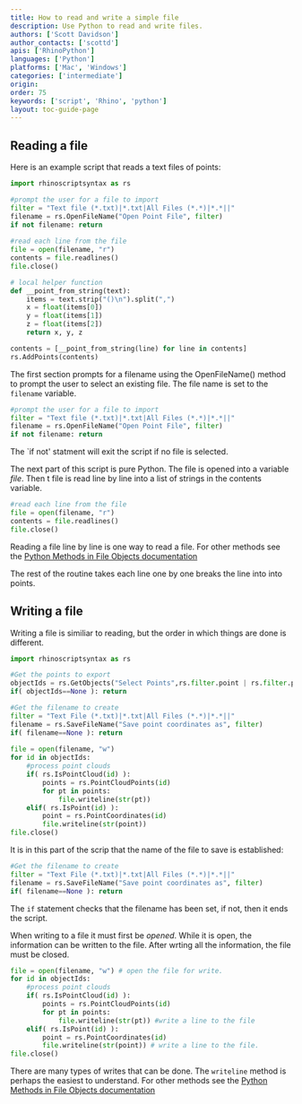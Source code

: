 ```yaml
---
title: How to read and write a simple file 
description: Use Python to read and write files.
authors: ['Scott Davidson']
author_contacts: ['scottd']
apis: ['RhinoPython']
languages: ['Python']
platforms: ['Mac', 'Windows']
categories: ['intermediate']
origin:
order: 75
keywords: ['script', 'Rhino', 'python']
layout: toc-guide-page
---
```


## Reading a file

Here is an example script that reads a text files of points:

```python
import rhinoscriptsyntax as rs

#prompt the user for a file to import
filter = "Text file (*.txt)|*.txt|All Files (*.*)|*.*||"
filename = rs.OpenFileName("Open Point File", filter)
if not filename: return
    
#read each line from the file
file = open(filename, "r")
contents = file.readlines()
file.close()

# local helper function    
def __point_from_string(text):
    items = text.strip("()\n").split(",")
    x = float(items[0])
    y = float(items[1])
    z = float(items[2])
    return x, y, z

contents = [__point_from_string(line) for line in contents]
rs.AddPoints(contents)
```

The first section prompts for a filename using the OpenFileName() method to prompt the user to select an existing file.  The file name is set to the `filename` variable.

```python
#prompt the user for a file to import
filter = "Text file (*.txt)|*.txt|All Files (*.*)|*.*||"
filename = rs.OpenFileName("Open Point File", filter)
if not filename: return
```

The `if not' statment will exit the script if no file is selected.

The next part of this script is pure Python.  The file is opened into a variable *file*.  Then t file is read line by line into a list of strings in the contents variable.

```python
#read each line from the file
file = open(filename, "r")
contents = file.readlines()
file.close()
```
Reading a file line by line is one way to read a file.  For other methods see the [Python Methods in File Objects documentation](https://docs.python.org/2/tutorial/inputoutput.html#methods-of-file-objects)

The rest of the routine takes each line one by one breaks the line into into points.

## Writing a file

Writing a file is similiar to reading, but the order in which things are done is different.

```python
import rhinoscriptsyntax as rs

#Get the points to export
objectIds = rs.GetObjects("Select Points",rs.filter.point | rs.filter.pointcloud,True,True)
if( objectIds==None ): return

#Get the filename to create
filter = "Text File (*.txt)|*.txt|All Files (*.*)|*.*||"
filename = rs.SaveFileName("Save point coordinates as", filter)
if( filename==None ): return
    
file = open(filename, "w")
for id in objectIds:
    #process point clouds
    if( rs.IsPointCloud(id) ):
        points = rs.PointCloudPoints(id)
        for pt in points:
            file.writeline(str(pt))
    elif( rs.IsPoint(id) ):
        point = rs.PointCoordinates(id)
        file.writeline(str(point))
file.close()
```

It is in this part of the scrip that the name of the file to save is established:

```python
#Get the filename to create
filter = "Text File (*.txt)|*.txt|All Files (*.*)|*.*||"
filename = rs.SaveFileName("Save point coordinates as", filter)
if( filename==None ): return
```
The `if` statement checks that the filename has been set, if not, then it ends the script. 

When writing to a file it must first be *opened*.  While it is open, the information can be written to the file.  After wrting all the information, the file must be closed.

```python
file = open(filename, "w") # open the file for write.
for id in objectIds:
    #process point clouds
    if( rs.IsPointCloud(id) ):
        points = rs.PointCloudPoints(id)
        for pt in points:
            file.writeline(str(pt)) #write a line to the file
    elif( rs.IsPoint(id) ):
        point = rs.PointCoordinates(id)
        file.writeline(str(point)) # write a line to the file.
file.close()
````

There are many types of writes that can be done.  The `writeline` method is perhaps the easiest to understand. For other methods see the [Python Methods in File Objects documentation](https://docs.python.org/2/tutorial/inputoutput.html#methods-of-file-objects)
